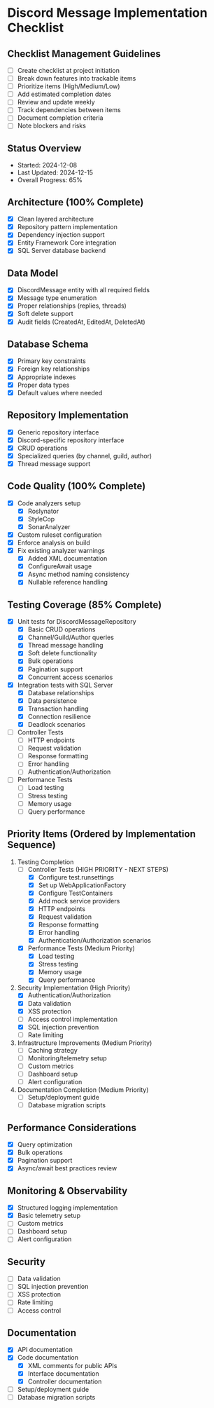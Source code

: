 # Discord Message Implementation Checklist

## Checklist Management Guidelines
- [ ] Create checklist at project initiation
- [ ] Break down features into trackable items
- [ ] Prioritize items (High/Medium/Low)
- [ ] Add estimated completion dates
- [ ] Review and update weekly
- [ ] Track dependencies between items
- [ ] Document completion criteria
- [ ] Note blockers and risks

## Status Overview
- Started: 2024-12-08
- Last Updated: 2024-12-15
- Overall Progress: 65%

## Architecture (100% Complete)
- [x] Clean layered architecture
- [x] Repository pattern implementation
- [x] Dependency injection support
- [x] Entity Framework Core integration
- [x] SQL Server database backend

## Data Model
- [x] DiscordMessage entity with all required fields
- [x] Message type enumeration
- [x] Proper relationships (replies, threads)
- [x] Soft delete support
- [x] Audit fields (CreatedAt, EditedAt, DeletedAt)

## Database Schema
- [x] Primary key constraints
- [x] Foreign key relationships
- [x] Appropriate indexes
- [x] Proper data types
- [x] Default values where needed

## Repository Implementation
- [x] Generic repository interface
- [x] Discord-specific repository interface
- [x] CRUD operations
- [x] Specialized queries (by channel, guild, author)
- [x] Thread message support

## Code Quality (100% Complete)
- [x] Code analyzers setup
  - [x] Roslynator
  - [x] StyleCop
  - [x] SonarAnalyzer
- [x] Custom ruleset configuration
- [x] Enforce analysis on build
- [x] Fix existing analyzer warnings
  - [x] Added XML documentation
  - [x] ConfigureAwait usage
  - [x] Async method naming consistency
  - [x] Nullable reference handling

## Testing Coverage (85% Complete)
- [x] Unit tests for DiscordMessageRepository
  - [x] Basic CRUD operations
  - [x] Channel/Guild/Author queries
  - [x] Thread message handling
  - [x] Soft delete functionality
  - [x] Bulk operations
  - [x] Pagination support
  - [x] Concurrent access scenarios
  
- [x] Integration tests with SQL Server
  - [x] Database relationships
  - [x] Data persistence
  - [x] Transaction handling
  - [x] Connection resilience
  - [x] Deadlock scenarios
  
- [ ] Controller Tests
  - [ ] HTTP endpoints
  - [ ] Request validation
  - [ ] Response formatting
  - [ ] Error handling
  - [ ] Authentication/Authorization

- [ ] Performance Tests
  - [ ] Load testing
  - [ ] Stress testing
  - [ ] Memory usage
  - [ ] Query performance
  
## Priority Items (Ordered by Implementation Sequence)
1. Testing Completion
   - [ ] Controller Tests (HIGH PRIORITY - NEXT STEPS)
     - [x] Configure test.runsettings
     - [x] Set up WebApplicationFactory
     - [x] Configure TestContainers
     - [x] Add mock service providers
     - [x] HTTP endpoints
     - [x] Request validation
     - [x] Response formatting
     - [x] Error handling
     - [x] Authentication/Authorization scenarios
   - [x] Performance Tests (Medium Priority)
     - [x] Load testing
     - [x] Stress testing
     - [x] Memory usage
     - [x] Query performance

2. Security Implementation (High Priority)
   - [x] Authentication/Authorization
   - [x] Data validation
   - [x] XSS protection
   - [ ] Access control implementation
   - [x] SQL injection prevention
   - [ ] Rate limiting

3. Infrastructure Improvements (Medium Priority)
   - [ ] Caching strategy
   - [ ] Monitoring/telemetry setup
   - [ ] Custom metrics
   - [ ] Dashboard setup
   - [ ] Alert configuration

4. Documentation Completion (Medium Priority)
   - [ ] Setup/deployment guide
   - [ ] Database migration scripts

## Performance Considerations
- [x] Query optimization
- [x] Bulk operations
- [x] Pagination support
- [x] Async/await best practices review

## Monitoring & Observability
- [x] Structured logging implementation
- [x] Basic telemetry setup
- [ ] Custom metrics
- [ ] Dashboard setup
- [ ] Alert configuration

## Security
- [ ] Data validation
- [ ] SQL injection prevention
- [ ] XSS protection
- [ ] Rate limiting
- [ ] Access control

## Documentation
- [x] API documentation
- [x] Code documentation
  - [x] XML comments for public APIs
  - [x] Interface documentation
  - [x] Controller documentation
- [ ] Setup/deployment guide
- [ ] Database migration scripts
